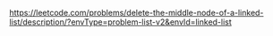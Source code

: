 https://leetcode.com/problems/delete-the-middle-node-of-a-linked-list/description/?envType=problem-list-v2&envId=linked-list